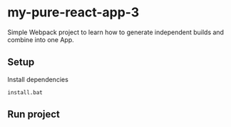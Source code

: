 # my-pure-react-app-3
 
Simple Webpack project to learn how to generate independent builds and combine into one App.

## Setup

Install dependencies

```
install.bat
```

## Run project

